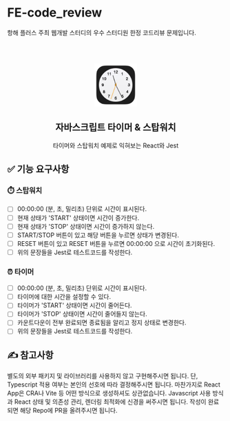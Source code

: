 # FE-code_review

항해 플러스 주최 웹개발 스터디의 우수 스터디원 한정 코드리뷰 문제입니다.

<br/>
<br/>

<p align="middle" >
  <img width="100px;" src="images/ic_clock.webp"/>
</p>
<h2 align="middle">자바스크립트 타이머 & 스탑워치</h2>
<p align="middle">타이머와 스탑워치 예제로 익혀보는 React와 Jest</p>

## ✅ 기능 요구사항

### ⏱️ 스탑워치

- [ ] 00:00:00 (분, 초, 밀리초) 단위로 시간이 표시된다.
- [ ] 현재 상태가 'START' 상태이면 시간이 증가한다.
- [ ] 현재 상태가 'STOP' 상태이면 시간이 증가하지 않는다.
- [ ] START/STOP 버튼이 있고 해당 버튼을 누르면 상태가 변경된다.
- [ ] RESET 버튼이 있고 RESET 버튼을 누르면 00:00:00 으로 시간이 초기화된다.
- [ ] 위의 문장들을 Jest로 테스트코드를 작성한다.

### ⏰ 타이머

- [ ] 00:00:00 (분, 초, 밀리초) 단위로 시간이 표시된다.
- [ ] 타이머에 대한 시간을 설정할 수 있다.
- [ ] 타이머가 'START' 상태이면 시간이 줄어든다.
- [ ] 타이머가 'STOP' 상태이면 시간이 줄어들지 않는다.
- [ ] 카운트다운이 전부 완료되면 종료됨을 알리고 정지 상태로 변경한다.
- [ ] 위의 문장들을 Jest로 테스트코드를 작성한다.
      <br/>

## ✍️ 참고사항

별도의 외부 패키지 및 라이브러리를 사용하지 않고 구현해주시면 됩니다.
단, Typescript 적용 여부는 본인의 선호에 따라 결정해주시면 됩니다.
마찬가지로 React App은 CRA나 Vite 등 어떤 방식으로 생성하셔도 상관없습니다.
Javascript 사용 방식과 React 상태 및 의존성 관리, 렌더링 최적화에 신경을 써주시면 됩니다.
작성이 완료되면 해당 Repo에 PR을 올려주시면 됩니다.
